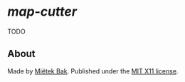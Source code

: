 _map-cutter_
============

TODO


About
-----

Made by [Miëtek Bak](https://mietek.io/).  Published under the [MIT X11 license](LICENSE.md).
